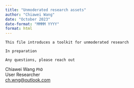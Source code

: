 ```yaml
---
title: "Unmoderated research assets"
author: "Chiawei Wang"
date: "October 2023"
date-format: "MMMM YYYY"
format: html
---
```


`This file introduces a toolkit for unmoderated research`

`In preparation`

`Any questions, please reach out`

Chiawei Wang `PhD`\
User Researcher\
[ch.wng\@outlook.com](mailto:ch.wng@outlook.com)
